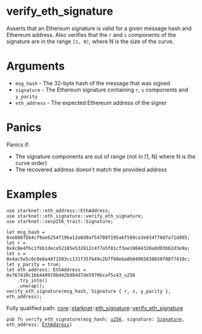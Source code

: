 # verify_eth_signature

Asserts that an Ethereum signature is valid for a given message hash and Ethereum address.
Also verifies that the `r` and `s` components of the signature are in the range `[1, N)`,
where N is the size of the curve.
# Arguments

- `msg_hash` - The 32-byte hash of the message that was signed
- `signature` - The Ethereum signature containing `r`, `s` components and `y_parity`
- `eth_address` - The expected Ethereum address of the signer
# Panics

Panics if:
- The signature components are out of range (not in [1, N) where N is the curve order)
- The recovered address doesn't match the provided address
# Examples

```cairo
use starknet::eth_address::EthAddress;
use starknet::eth_signature::verify_eth_signature;
use starknet::secp256_trait::Signature;

let msg_hash = 0xe888fbb4cf9ae6254f19ba12e6d9af54788f195a6f509ca3e934f78d7a71dd85;
let r = 0x4c8e4fbc1fbb1dece52185e532812c4f7a5f81cf3ee10044320a0d03b62d3e9a;
let s = 0x4ac5e5c0c0e8a4871583cc131f35fb49c2b7f60e6a8b84965830658f08f7410c;
let y_parity = true;
let eth_address: EthAddress = 0x767410c1bb448978bd42b984d7de5970bcaf5c43_u256
    .try_into()
    .unwrap();
verify_eth_signature(msg_hash, Signature { r, s, y_parity }, eth_address);
```

Fully qualified path: [core](./core.md)::[starknet](./core-starknet.md)::[eth_signature](./core-starknet-eth_signature.md)::[verify_eth_signature](./core-starknet-eth_signature-verify_eth_signature.md)

<pre><code class="language-cairo">pub fn verify_eth_signature(msg_hash: <a href="core-integer-u256.html">u256</a>, signature: <a href="core-starknet-secp256_trait-Signature.html">Signature</a>, eth_address: <a href="core-starknet-eth_address-EthAddress.html">EthAddress</a>)</code></pre>

